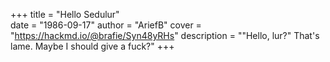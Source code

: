 +++
title = "Hello Sedulur"                                          
date = "1986-09-17"
author = "AriefB"
cover = "https://hackmd.io/@brafie/Syn48yRHs"
description = "\"Hello, lur?\" That's lame. Maybe I should give a fuck?"
+++
